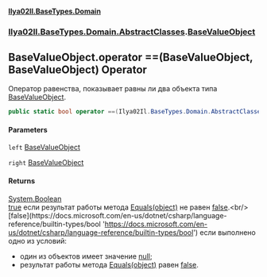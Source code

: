 #### [Ilya02Il.BaseTypes.Domain](index.md 'index')
### [Ilya02Il.BaseTypes.Domain.AbstractClasses](Ilya02Il.BaseTypes.Domain.AbstractClasses.md 'Ilya02Il.BaseTypes.Domain.AbstractClasses').[BaseValueObject](Ilya02Il.BaseTypes.Domain.AbstractClasses.BaseValueObject.md 'Ilya02Il.BaseTypes.Domain.AbstractClasses.BaseValueObject')

## BaseValueObject.operator ==(BaseValueObject, BaseValueObject) Operator

Оператор равенства, показывает равны ли два объекта типа [BaseValueObject](Ilya02Il.BaseTypes.Domain.AbstractClasses.BaseValueObject.md 'Ilya02Il.BaseTypes.Domain.AbstractClasses.BaseValueObject').

```csharp
public static bool operator ==(Ilya02Il.BaseTypes.Domain.AbstractClasses.BaseValueObject left, Ilya02Il.BaseTypes.Domain.AbstractClasses.BaseValueObject right);
```
#### Parameters

<a name='Ilya02Il.BaseTypes.Domain.AbstractClasses.BaseValueObject.op_Equality(Ilya02Il.BaseTypes.Domain.AbstractClasses.BaseValueObject,Ilya02Il.BaseTypes.Domain.AbstractClasses.BaseValueObject).left'></a>

`left` [BaseValueObject](Ilya02Il.BaseTypes.Domain.AbstractClasses.BaseValueObject.md 'Ilya02Il.BaseTypes.Domain.AbstractClasses.BaseValueObject')

<a name='Ilya02Il.BaseTypes.Domain.AbstractClasses.BaseValueObject.op_Equality(Ilya02Il.BaseTypes.Domain.AbstractClasses.BaseValueObject,Ilya02Il.BaseTypes.Domain.AbstractClasses.BaseValueObject).right'></a>

`right` [BaseValueObject](Ilya02Il.BaseTypes.Domain.AbstractClasses.BaseValueObject.md 'Ilya02Il.BaseTypes.Domain.AbstractClasses.BaseValueObject')

#### Returns
[System.Boolean](https://docs.microsoft.com/en-us/dotnet/api/System.Boolean 'System.Boolean')  
[true](https://docs.microsoft.com/en-us/dotnet/csharp/language-reference/builtin-types/bool 'https://docs.microsoft.com/en-us/dotnet/csharp/language-reference/builtin-types/bool') если результат работы метода [Equals(object)](Ilya02Il.BaseTypes.Domain.AbstractClasses.BaseValueObject.Equals(object).md 'Ilya02Il.BaseTypes.Domain.AbstractClasses.BaseValueObject.Equals(object)') не равен [false](https://docs.microsoft.com/en-us/dotnet/csharp/language-reference/builtin-types/bool 'https://docs.microsoft.com/en-us/dotnet/csharp/language-reference/builtin-types/bool').<br/>[false](https://docs.microsoft.com/en-us/dotnet/csharp/language-reference/builtin-types/bool 'https://docs.microsoft.com/en-us/dotnet/csharp/language-reference/builtin-types/bool') если выполнено одно из условий:<br/>  
- один из объектов имеет значение [null](https://docs.microsoft.com/en-us/dotnet/csharp/language-reference/keywords/null 'https://docs.microsoft.com/en-us/dotnet/csharp/language-reference/keywords/null');  
- результат работы метода [Equals(object)](Ilya02Il.BaseTypes.Domain.AbstractClasses.BaseValueObject.Equals(object).md 'Ilya02Il.BaseTypes.Domain.AbstractClasses.BaseValueObject.Equals(object)') равен [false](https://docs.microsoft.com/en-us/dotnet/csharp/language-reference/builtin-types/bool 'https://docs.microsoft.com/en-us/dotnet/csharp/language-reference/builtin-types/bool').